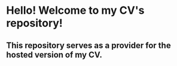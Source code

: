 # Hello! Welcome to my CV's repository!

## This repository serves as a provider for the hosted version of my CV.
